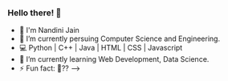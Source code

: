 ### Hello there! 👋



- 👋 I'm Nandini Jain
- 🔭 I’m currently persuing Computer Science and Engineering.
- 💻 Python | C++ | Java | HTML | CSS | Javascript
- 🌱 I’m currently learning Web Development, Data Science.
- ⚡ Fun fact: 👀??
-->
